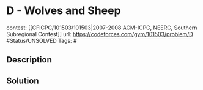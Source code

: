 # D - Wolves and Sheep

contest: [[CFICPC/101503/101503|2007-2008 ACM-ICPC, NEERC, Southern Subregional Contest]]
url: https://codeforces.com/gym/101503/problem/D
#Status/UNSOLVED
Tags: #

## Description

## Solution

